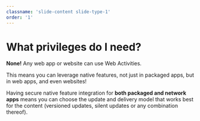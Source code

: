 ```yaml
---
classname: 'slide-content slide-type-1'
order: '1'
---
```


What privileges do I need?
========================

**None!** Any web app or website can use Web Activities.

This means you can leverage native features, not just in packaged apps, but in web apps, and even websites!

Having secure native feature integration for **both packaged and network apps** means you can choose the update and delivery model that works best for the content (versioned updates, silent updates or any combination thereof).